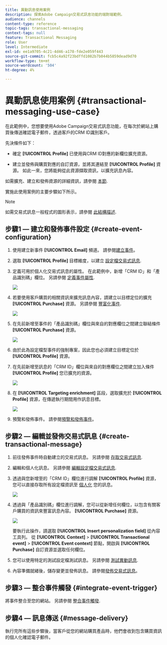 ```yaml
---
title: 異動訊息使用案例
description: 探索Adobe Campaign交易式訊息功能的端對端範例。
audience: channels
content-type: reference
topic-tags: transactional-messaging
context-tags: null
feature: Transactional Messaging
role: User
level: Intermediate
exl-id: ee1a9705-4c21-4d46-a178-fde2e059f443
source-git-commit: fcb5c4a92f23bdffd1082b7b044b5859dead9d70
workflow-type: tm+mt
source-wordcount: '504'
ht-degree: 4%

---
```


# 異動訊息使用案例 {#transactional-messaging-use-case}

在此範例中，您想要使用Adobe Campaign交易式訊息功能，在每次於網站上購買後傳送確認電子郵件，透過客戶的CRM ID識別客戶。

先決條件如下：

* 確定 **[!UICONTROL Profile]** 已使用與CRM ID對應的新欄位擴充資源。

* 建立並發佈與購買對應的自訂資源，並將其連結至 **[!UICONTROL Profile]** 資源。 如此一來，您將能夠從此資源擷取資訊，以擴充訊息內容。

如需擴充、建立和發佈資源的詳細資訊，請參閱 [本節](../../developing/using/key-steps-to-add-a-resource.md).

實施此使用案例的主要步驟如下所示。

>[!NOTE]
>
>如需交易式訊息一般程式的圖形表示，請參閱 [此結構描述](../../channels/using/getting-started-with-transactional-msg.md#key-steps).

## 步驟1 — 建立和發佈事件設定 {#create-event-configuration}

1. 使用建立新事件 **[!UICONTROL Email]** 頻道。 請參閱[建立事件](../../channels/using/configuring-transactional-event.md#creating-an-event)。

1. 選取 **[!UICONTROL Profile]** 目標維度，以建立 [設定檔交易式訊息](../../channels/using/configuring-transactional-event.md#profile-based-transactional-messages).

1. 定義可用於個人化交易式訊息的屬性。 在此範例中，新增「CRM ID」和「產品識別碼」欄位。 另請參閱 [定義事件屬性](../../channels/using/configuring-transactional-event.md#defining-the-event-attributes).

   ![](assets/message-center_usecase1.png)

1. 若要使用客戶購買的相關資訊來擴充訊息內容，請建立以目標定位的擴充 **[!UICONTROL Purchase]** 資源。 另請參閱 [豐富化事件](../../channels/using/configuring-transactional-event.md#enriching-the-transactional-message-content).

   ![](assets/message-center_usecase2.png)

1. 在先前新增至事件的「產品識別碼」欄位與來自的對應欄位之間建立聯結條件 **[!UICONTROL Purchase]** 資源。

   ![](assets/message-center_usecase3.png)

1. 由於此為設定檔型事件的強制專案，因此您也必須建立目標定位於 **[!UICONTROL Profile]** 資源。

1. 在先前新增至訊息的「CRM ID」欄位與來自的對應欄位之間建立加入條件 **[!UICONTROL Profile]** 您已擴充的資源。 <!--What's the purpose to have created a CRM ID for this event and to have the CRM ID as a join condition? could it be any other field provided you created it in the event?-->

   ![](assets/message-center_usecase4.png)

1. 在 **[!UICONTROL Targeting enrichment]** 區段，選取擴充於 **[!UICONTROL Profile]** 資源，在傳遞執行期間用作訊息目標。

   ![](assets/message-center_usecase5.png)

1. 預覽和發佈事件。 請參閱[預覽和發佈事件](../../channels/using/publishing-transactional-event.md#previewing-and-publishing-the-event)。

## 步驟2 — 編輯並發佈交易式訊息 {#create-transactional-message}

1. 前往發佈事件時自動建立的交易式訊息。 另請參閱 [存取交易式訊息](../../channels/using/editing-transactional-message.md#accessing-transactional-messages).

1. 編輯和個人化訊息。 另請參閱 [編輯設定檔交易式訊息](../../channels/using/editing-transactional-message.md#editing-profile-transactional-message).

1. 透過與您新增至的「CRM ID」欄位進行調解 **[!UICONTROL Profile]** 資源，您可以直接存取所有設定檔資訊至 [個人化](../../designing/using/personalization.md#inserting-a-personalization-field) 您的訊息。

   ![](assets/message-center_usecase6.png)

1. 透過與「產品識別碼」欄位進行調解，您可以從新增任何欄位，以包含有關客戶購買的資訊來豐富訊息內容。 **[!UICONTROL Purchase]** 資源。

   ![](assets/message-center_usecase7.png)

   要執行此操作，請選取 **[!UICONTROL Insert personalization field]** 從內容工具列。 從 **[!UICONTROL Context]** > **[!UICONTROL Transactional event]** > **[!UICONTROL Event context]** 節點，開啟與 **[!UICONTROL Purchase]** 自訂資源並選取任何欄位。

1. 您可以使用特定的測試設定檔測試訊息。 另請參閱 [測試異動訊息](../../channels/using/testing-transactional-message.md#testing-a-transactional-message).

1. 內容準備就緒後，儲存變更並發佈訊息。 請參閱[發佈交易式訊息](../../channels/using/publishing-transactional-message.md#publishing-a-transactional-message)。

## 步驟3 — 整合事件觸發 {#integrate-event-trigger}

將事件整合至您的網站。 另請參閱 [整合事件觸發](../../channels/using/getting-started-with-transactional-msg.md#integrate-event-trigger).

## 步驟4 — 訊息傳送 {#message-delivery}

執行完所有這些步驟後，當客戶從您的網站購買產品時，他們會收到包含購買資訊的個人化確認電子郵件。
